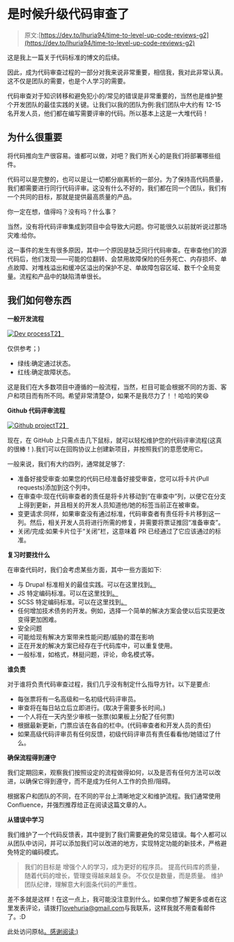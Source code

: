 # 是时候升级代码审查了

> 原文:[https://dev.to/lhuria94/time-to-level-up-code-reviews-g2](https://dev.to/lhuria94/time-to-level-up-code-reviews-g2)

这是我上一篇关于代码标准的博文的后续。

因此，成为代码审查过程的一部分对我来说非常重要，相信我，我对此非常认真。这不仅是团队的需要，也是个人学习的需要。

代码审查对于知识转移和避免犯小的/常见的错误是非常重要的，当然也是维护整个开发团队的最佳实践的关键。让我们以我的团队为例:我们团队中大约有 12-15 名开发人员，他们都在编写需要评审的代码。所以基本上这是一大堆代码！

## 为什么很重要

将代码推向生产很容易。谁都可以做，对吧？我们所关心的是我们将部署哪些组件。

代码可以是完整的，也可以是让一切都分崩离析的一部分。为了保持高代码质量，我们都需要进行同行代码评审。这没有什么不好的，我们都在同一个团队，我们有一个共同的目标，那就是提供最高质量的产品。

你一定在想，值得吗？没有吗？什么事？

当然，没有将代码评审集成到项目中会导致大问题。你可能很久以前就听说过那场灾难:给你。

这一事件的发生有很多原因，其中一个原因是缺乏同行代码审查。在审查他们的源代码后，他们发现——可能的位翻转、会禁用故障保险的任务死亡、内存损坏、单点故障、对堆栈溢出和缓冲区溢出的保护不足、单故障包容区域、数千个全局变量。流程和产品中的缺陷清单很长。

## 我们如何卷东西

**一般开发流程**

[![Dev process](../Images/9f8e55b70ffda10734a71e1f6b7f396e.png)T2】](https://res.cloudinary.com/practicaldev/image/fetch/s--nBxLRZEq--/c_limit%2Cf_auto%2Cfl_progressive%2Cq_auto%2Cw_880/https://lhuria94.github.io/assets/img/2017-10-16-time-to-level-up-code-reviews/dev-process.png)

仅供参考；)

*   绿线:确定通过状态。
*   红线:确定故障状态。

这是我们在大多数项目中遵循的一般流程，当然，栏目可能会根据不同的方面、客户和项目而有所不同。希望非常清楚😓，如果不是我尽力了！！哈哈的笑😄

**Github 代码评审流程**

[![Github project](../Images/f8bd14d1cb1539f2c7132a6cf626a9e2.png)T2】](https://res.cloudinary.com/practicaldev/image/fetch/s--uXk5qD3I--/c_limit%2Cf_auto%2Cfl_progressive%2Cq_auto%2Cw_880/https://lhuria94.github.io/assets/img/2017-10-16-time-to-level-up-code-reviews/github-project.png)

现在，在 GitHub 上只需点击几下鼠标，就可以轻松维护您的代码评审流程(这真的很棒！).我们可以在回购协议上创建新项目，并按照我们的意愿使用它。

一般来说，我们有大约四列，通常就足够了:

*   准备好接受审查:如果您的代码已经准备好接受审查，您可以将卡片(Pull requests)添加到这个列中。
*   在审查中:现在代码审查者的责任是将卡片移动到“在审查中”列，以便它在分支上得到更新，并且相关的开发人员知道他/她的标签当前正在被审查。
*   变更请求:同样，如果审查没有通过标准，代码审查者有责任将卡片移到这一列。然后，相关开发人员将进行所需的修复，并需要将票证推回“准备审查”。
*   关闭/完成:如果卡片位于“关闭”栏，这意味着 PR 已经通过了它应该通过的标准。

**复习时要找什么**

在审查代码时，我们会考虑某些方面，其中一些方面如下:

*   与 Drupal 标准相关的最佳实践。可以在这里找到[。](https://www.drupal.org/docs/develop/standards)
*   JS 特定编码标准。可以在这里找到[。](https://www.drupal.org/docs/develop/standards/javascript/javascript-coding-standards)
*   SCSS 特定编码标准。可以在这里找到[。](https://www.drupal.org/docs/develop/standards/css/css-coding-standards)
*   任何增加技术债务的开发。例如，选择一个简单的解决方案会使以后实现更改变得更加困难。
*   安全问题
*   可能给现有解决方案带来性能问题/威胁的潜在影响
*   正在开发的解决方案已经存在于代码库中，可以重复使用。
*   一般标准，如格式，林挺问题，评论，命名模式等。

**谁负责**

对于谁将负责代码审查过程，我们几乎没有制定什么指导方针。以下是要点:

*   每张票将有一名高级和一名初级代码评审员。
*   审查将在每日站立后立即进行。(取决于需要多长时间。)
*   一个人将在一天内至少审核一张票(如果板上分配了任何票)
*   根据最新更新，门票应该在各自的栏中。(代码审查者和开发人员的责任)
*   如果高级代码评审员有任何反馈，初级代码评审员有责任看看他/她错过了什么。

**确保流程得到遵守**

我们定期回来，观察我们按照设定的流程做得如何，以及是否有任何方法可以改进，以确保它得到遵守，而不是成为任何人工作的负担/阻碍。

根据客户和团队的不同，在不同的平台上清晰地定义和维护流程。我们通常使用 Confluence，并强烈推荐给正在阅读这篇文章的人。

**从错误中学习**

我们维护了一个代码反馈表，其中提到了我们需要避免的常见错误。每个人都可以从团队中访问，并可以添加我们可以改进的地方，实现特定功能的新技术，严格避免特定的编码模式。

> 我们的目标是
> 增强个人的学习，成为更好的程序员。
> 提高代码库的质量，随着代码的增长，管理变得越来越复杂。
> 不仅仅是数量，而是质量。
> 维护团队纪律，理解意大利面条代码的严重性。

差不多就是这样！在这一点上，我可能没注意到什么。如果你想了解更多或者在这里发表评论，请拨打[lovehuria@gmail.com](//mailto:lovehuria@gmail.com)与我联系，这样我就不用查看邮件了。:D

此处访问原帖[。感谢阅读:)](https://lhuria94.github.io/time-to-level-up-code-reviews/)